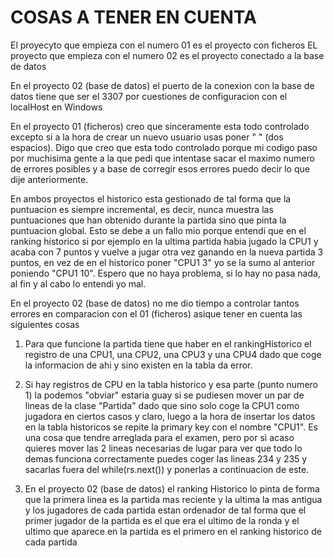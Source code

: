 # COSAS A TENER EN CUENTA

El proyecyto que empieza con el numero 01 es el proyecto con ficheros
EL proyecto que empieza con el numero 02 es el proyecto conectado a la base de datos



En el proyecto 02 (base de datos) el puerto de la conexion con la base de datos tiene que ser el 3307 por cuestiones de configuracion con el localHost en Windows

En el proyecto 01 (ficheros) creo que sinceramente esta todo controlado excepto si a la hora de crear un nuevo usuario usas poner "  " (dos espacios).
Digo que creo que esta todo controlado porque mi codigo paso por muchisima gente a la que pedi que intentase sacar el maximo numero de errores posibles y a base de corregir esos errores puedo decir lo que dije anteriormente.

En ambos proyectos el historico esta gestionado de tal forma que la puntuacion es siempre incremental, es decir, nunca muestra las puntuaciones que han obtenido durante la partida sino que pinta la puntuacion global. Esto se debe a un fallo mio porque entendi que en el ranking historico si por ejemplo en la ultima partida habia jugado la CPU1 y acaba con 7 puntos y vuelve a jugar otra vez ganando en la nueva partida 3 puntos, en vez de en el historico poner "CPU1 3" yo se la sumo al anterior poniendo "CPU1 10". Espero que no haya problema, si lo hay no pasa nada, al fin y al cabo lo entendi yo mal.

En el proyecto 02 (base de datos) no me dio tiempo a controlar tantos errores en comparacion con el 01 (ficheros) asique tener en cuenta las siguientes cosas

1. Para que funcione la partida tiene que haber en el rankingHistorico el registro de una CPU1, una CPU2, una CPU3 y una CPU4 dado que coge la informacion de ahi y sino existen en la tabla da error.

2. Si hay registros de CPU en la tabla historico y esa parte (punto numero 1) la podemos "obviar" estaria guay si se pudiesen mover un par de lineas de la clase "Partida" dado que sino solo coge la CPU1 como jugadora en ciertos casos y claro, luego a la hora de insertar los datos en la tabla historicos se repite la primary key con el nombre "CPU1". Es una cosa que tendre arreglada para el examen, pero por si acaso quieres mover las 2 lineas necesarias de lugar para ver que todo lo demas funciona correctamente puedes coger las lineas 234 y 235 y sacarlas fuera del while(rs.next()) y ponerlas a continuacion de este.

3. En el proyecto 02 (base de datos) el ranking Historico lo pinta de forma que la primera linea es la partida mas reciente y la ultima la mas antigua y los jugadores de cada partida estan ordenador de tal forma que el primer jugador de la partida es el que era el ultimo de la ronda y el ultimo que aparece en la partida es el primero en el ranking historico de cada partida

